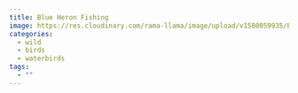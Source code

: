 ```yaml
---
title: Blue Heron Fishing
image: https://res.cloudinary.com/rama-llama/image/upload/v1580059935/Blue_Heron_Fishing_w16iuu.jpg
categories:
  - wild
  - birds
  - waterbirds
tags:
  - ""
---
```

